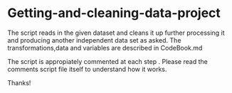 Getting-and-cleaning-data-project
=================================

The script reads in the given dataset and cleans it up further processing it and producing another independent data set as asked. The transformations,data and variables are described in CodeBook.md


The script is appropiately commented at each step . Please read the comments  script file itself
to understand how it works.

Thanks!

